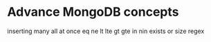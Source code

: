 # Advance MongoDB concepts

inserting many all at once
eq
ne
lt
lte
gt
gte
in
nin
exists
or size
regex
